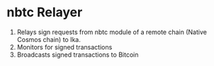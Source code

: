 # nbtc Relayer

1. Relays sign requests from nbtc module of a remote chain (Native Cosmos chain) to Ika.
2. Monitors for signed transactions
3. Broadcasts signed transactions to Bitcoin

